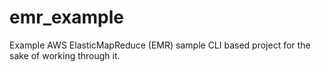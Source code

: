 # emr_example
Example AWS ElasticMapReduce (EMR) sample CLI based project for the sake of working through it.
